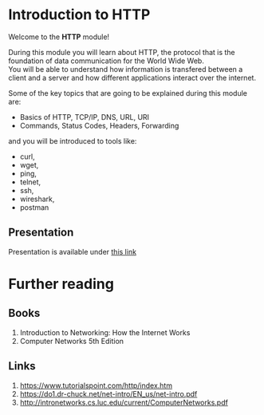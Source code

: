 # Introduction to HTTP

Welcome to the **HTTP** module!

During this module you will learn about HTTP, the protocol that is the foundation of data communication for the World Wide Web. <br>
You will be able to understand how information is transfered between a client and a server and how different applications interact over the internet.


Some of the key topics that are going to be explained during this module are:
- Basics of HTTP, TCP/IP, DNS, URL, URI
- Commands, Status Codes, Headers, Forwarding

and you will be introduced to tools like:
- curl, 
- wget, 
- ping, 
- telnet, 
- ssh, 
- wireshark, 
- postman

## Presentation
Presentation is available under [this link](https://gitlab.com/sda-international/program/java/15-http/wikis/uploads/5b1bcf706491336b1b0856da954e308d/13_HTTP.pdf)

# Further reading

## Books

1. Introduction to Networking: How the Internet Works
2. Computer Networks 5th Edition

## Links

1. https://www.tutorialspoint.com/http/index.htm
2. https://do1.dr-chuck.net/net-intro/EN_us/net-intro.pdf
3. http://intronetworks.cs.luc.edu/current/ComputerNetworks.pdf